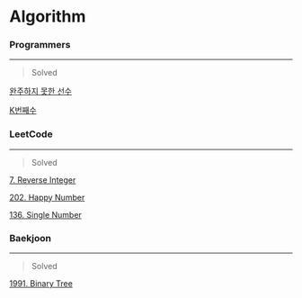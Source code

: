 # Algorithm

### Programmers
---
> Solved

[완주하지 못한 선수](https://github.com/beginin15/Algorithm/tree/master/Marathon)

[K번째수](https://github.com/beginin15/Algorithm/tree/master/KthNumber)

### LeetCode
---
> Solved

[7. Reverse Integer](https://github.com/beginin15/Algorithm/tree/master/ReverseInteger)

[202. Happy Number](https://github.com/beginin15/Algorithm/tree/master/HappyNumber)

[136. Single Number](https://github.com/beginin15/Algorithm/tree/master/SingleNumber)

### Baekjoon
---
> Solved

[1991. Binary Tree](https://github.com/beginin15/Algorithm/tree/master/BTTraversal)